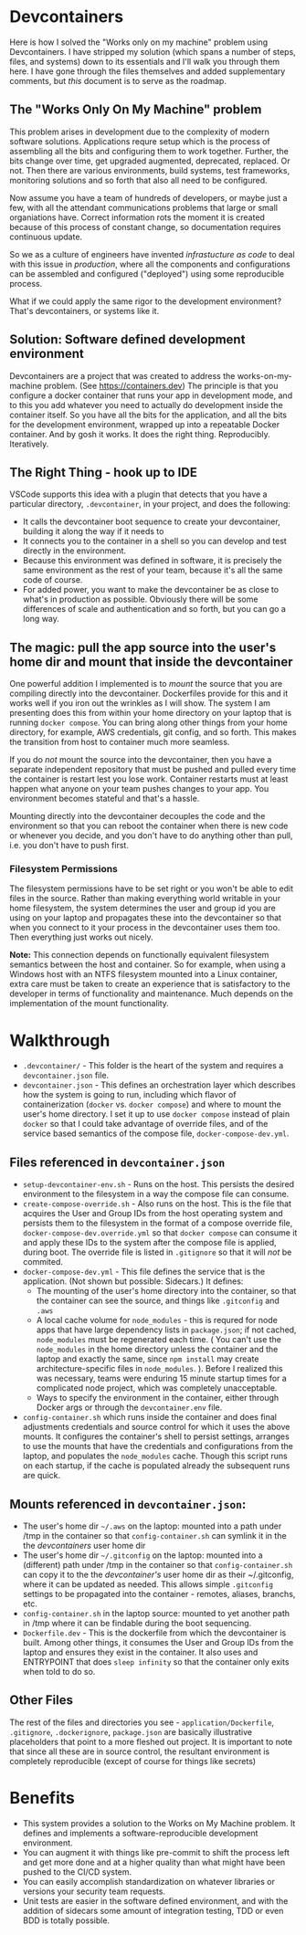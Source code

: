 # Devcontainers
Here is how I solved the "Works only on my machine" problem using Devcontainers.
I have stripped my solution (which spans a number of steps, files, and systems) down to its essentials and
I'll walk you through them here.  I have gone through the files themselves and added supplementary comments,
but *this* document is to serve as the roadmap.

## The "Works Only On My Machine" problem
This problem arises in development due to the complexity of modern software solutions.  Applications requre setup which is the
process of assembling all the bits and configuring them to work together.  Further, the bits change over time, get upgraded
augmented, deprecated, replaced.  Or not.  Then there are various environments, build systems, test frameworks, monitoring solutions and so forth that also all need to be configured.

Now assume you have a team of hundreds of developers, or maybe just a few, with all the attendant communications problems that large or small organiations have.  Correct information rots the moment it is created because of this process of constant change, so documentation requires continuous update.

So we as a culture of engineers have invented *infrastucture as code* to deal with this issue in *production*, where all the components and
configurations can be assembled and configured ("deployed") using some reproducible process.

What if we could apply the same rigor to the development environment?  That's devcontainers, or systems like it.

## Solution: Software defined development environment
Devcontainers are a project that was created to address the works-on-my-machine problem.  (See https://containers.dev)
The principle is that you configure a docker container that runs your app in development mode, and to this you add
whatever you need to actually do development inside the container itself.  So you have all the bits for the application, and all the bits for the development environment, wrapped up into a repeatable Docker container.  And by gosh it works.
It does the right thing.  Reproducibly.  Iteratively.

## The Right Thing - hook up to IDE
VSCode supports this idea with a plugin that detects that you have a particular directory, `.devcontainer`, in your project, and does the following:

* It calls the devcontainer boot sequence to create your devcontainer, building it along the way if it needs to
* It connects you to the container in a shell so you can develop and test directly in the environment.
* Because this environment was defined in software, it is precisely the same environment as the rest
of your team, because it's all the same code of course.
* For added power, you want to make the devcontainer be as close to what's in production as possible.  Obviously there will be some differences of scale and authentication and so forth, but you can go a long way.

## The magic: pull the app source into the user's home dir and mount that inside the devcontainer

One powerful addition I implemented is to _mount_ the source
that you are compiling directly into the devcontainer.  Dockerfiles provide for this and it works well if you iron out the wrinkles
as I will show.  The system I am presenting does this from within your home directory on your laptop that is running `docker compose`.  You can bring along other things from your home directory, for example, AWS credentials, git config, and so forth.  This makes the transition from host to container much more seamless.

If you do *not* mount the source into the devcontainer, then you have a separate independent repository that must be pushed and pulled every time the container is restart lest you lose work.  Container restarts must at least happen what anyone on your team pushes changes to your app.  You environment becomes stateful and that's a hassle.

Mounting directly into the devcontainer decouples the code and the environment so that you can reboot the container when there is new code or whenever you decide, and you don't have to do anything other than pull, i.e. you don't have to push first.

### Filesystem Permissions
The filesystem permissions have to be set right or you won't be able to edit files in the source.  Rather than making everything world writable in your home filesystem, the system determines the user and group id you are using on your laptop and propagates these into the devcontainer so that when you connect to it your process in the devcontainer uses them too.  Then everything just works out nicely.

**Note:** This connection depends on functionally equivalent filesystem semantics between the host and container.  So for example, when using a Windows host with an NTFS filesystem mounted into a Linux container, extra care must be taken to create an experience that is satisfactory to the developer in terms of functionality and maintenance.  Much depends on the implementation of the mount functionality.

# Walkthrough
* `.devcontainer/` - This folder is the heart of the system and requires a `devcontainer.json` file.
* `devcontainer.json` - This defines an orchestration layer which describes how the system is going to run, including which flavor of containerization (`docker` vs. `docker compose`) and where to mount the user's home directory.  I set it up to use `docker compose` instead of plain `docker` so that I could take advantage of override files, and of the service based semantics of the compose file, `docker-compose-dev.yml`.

## Files referenced in `devcontainer.json`
* `setup-devcontainer-env.sh` - Runs on the host. This persists the desired environment to the filesystem in a way the compose file can consume.
* `create-compose-override.sh` - Also runs on the host.  This is the file that acquires the User and Group IDs from the host operating system and persists them to the filesystem in the format of a compose override file, `docker-compose-dev.override.yml` so that `docker compose` can consume it and apply these IDs to the system after the compose file is applied, during boot.  The override file is listed in `.gitignore` so that it will *not* be commited.
* `docker-compose-dev.yml` - This file defines the service that is the application.  (Not shown but possible: Sidecars.)  It defines:
  * The mounting of the user's home directory into the container, so that the container can see the source, and things like `.gitconfig` and `.aws`
  * A local cache volume for `node_modules` - this is requred for node apps that have large dependency lists in `package.json`; if not cached, `node_modules` must be regenerated each time. ( You can't use the `node_modules` in the home directory unless the container and the laptop and exactly the same, since `npm install` may create architecture-specific files in `node_modules`. ). Before I realized this was necessary, teams were enduring 15 minute startup times for a complicated node project, which was completely unacceptable.
  * Ways to specify the environment in the container, either through Docker args or through the `devcontainer.env` file.
* `config-container.sh` which runs inside the container and does final adjustments credentials and source control for which it uses the above mounts.  It configures the container's shell to persist settings, arranges to use the mounts that have the credentials and configurations from the laptop, and populates the `node_modules` cache.  Though this script runs on each startup, if the cache is populated already the subsequent runs are quick.

## Mounts referenced in `devcontainer.json`:
* The user's home dir `~/.aws` on the laptop: mounted into a path under /tmp in the container so that `config-container.sh` can symlink it in the the _devcontainers_ user home dir 
* The user's home dir `~/.gitconfig` on the laptop: mounted into a (different) path under /tmp in the container so that `config-container.sh` can copy it to the the _devcontainer's_ user home dir as their ~/.gitconfig, where it can be updated as needed.  This allows simple `.gitconfig` settings to be propagated into the container - remotes, aliases, branchs, etc.
* `config-container.sh` in the laptop source: mounted to yet another path in /tmp where it can be findable during the boot sequencing.
* `Dockerfile.dev` - This is the dockerfile from which the devcontainer is built.  Among other things, it consumes the User and Group IDs from the laptop and ensures they exist in the container.  It also uses and ENTRYPOINT that does `sleep infinity` so that the container only exits when told to do so.

## Other Files
The rest of the files and directories you see - `application/Dockerfile`, `.gitignore`, `.dockerignore`, `package.json` are basically illustrative placeholders that point to a more fleshed out project.  It is important to note that since all these are in source control, the resultant environment is completely reproducible (except of course for things like secrets) 

# Benefits
* This system provides a solution to the Works on My Machine problem. It defines and implements a software-reproducible development environment.  
* You can augment it with things like pre-commit to shift the process left and get more done and at a higher quality than what might have been pushed to the  CI/CD system.
* You can easily accomplish standardization on whatever libraries or versions your security team requests.
* Unit tests are easier in the software defined environment, and with the addition of sidecars some amount of integration testing, TDD or even BDD is totally possible.
